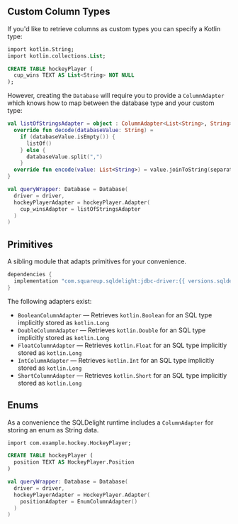 ## Custom Column Types

If you'd like to retrieve columns as custom types you can specify a Kotlin type:

```sql
import kotlin.String;
import kotlin.collections.List;

CREATE TABLE hockeyPlayer (
  cup_wins TEXT AS List<String> NOT NULL
);
```

However, creating the `Database` will require you to provide a `ColumnAdapter` which knows how to map between the database type and your custom type:

```kotlin
val listOfStringsAdapter = object : ColumnAdapter<List<String>, String> {
  override fun decode(databaseValue: String) =
    if (databaseValue.isEmpty()) {
      listOf()
    } else {
      databaseValue.split(",")
    }
  override fun encode(value: List<String>) = value.joinToString(separator = ",")
}

val queryWrapper: Database = Database(
  driver = driver,
  hockeyPlayerAdapter = hockeyPlayer.Adapter(
    cup_winsAdapter = listOfStringsAdapter
  )
)
```

## Primitives

A sibling module that adapts primitives for your convenience.

```groovy
dependencies {
  implementation "com.squareup.sqldelight:jdbc-driver:{{ versions.sqldelight }}"
}
```

The following adapters exist:

- `BooleanColumnAdapter` — Retrieves `kotlin.Boolean` for an SQL type implicitly stored as `kotlin.Long`
- `DoubleColumnAdapter` — Retrieves `kotlin.Double` for an SQL type implicitly stored as `kotlin.Long`
- `FloatColumnAdapter` — Retrieves `kotlin.Float` for an SQL type implicitly stored as `kotlin.Long`
- `IntColumnAdapter` — Retrieves `kotlin.Int` for an SQL type implicitly stored as `kotlin.Long`
- `ShortColumnAdapter` — Retrieves `kotlin.Short` for an SQL type implicitly stored as `kotlin.Long`

## Enums

As a convenience the SQLDelight runtime includes a `ColumnAdapter` for storing an enum as String data.

```sql
import com.example.hockey.HockeyPlayer;

CREATE TABLE hockeyPlayer (
  position TEXT AS HockeyPlayer.Position
)
```

```kotlin
val queryWrapper: Database = Database(
  driver = driver,
  hockeyPlayerAdapter = HockeyPlayer.Adapter(
    positionAdapter = EnumColumnAdapter()
  )
)
```
